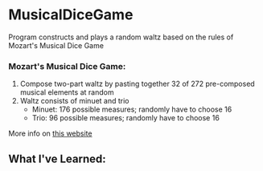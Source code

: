 # MusicalDiceGame <br/>
Program constructs and plays a random waltz based on the rules of Mozart's Musical Dice Game <br/>
### Mozart's Musical Dice Game: <br/>
1. Compose two-part waltz by pasting together 32 of 272 pre-composed musical elements at random
2. Waltz consists of minuet and trio
   - Minuet: 176 possible measures; randomly have to choose 16
   - Trio: 96 possible measures; randomly have to choose 16
  
More info on [this website](https://introcs.cs.princeton.edu/java/assignments/mozart.html)

## What I've Learned: <br/>
